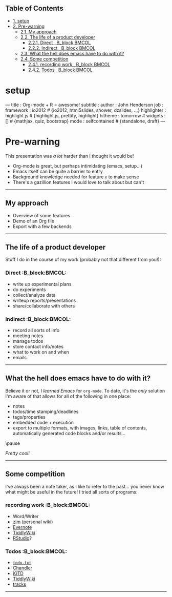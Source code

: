 <div id="table-of-contents">
<h2>Table of Contents</h2>
<div id="text-table-of-contents">
<ul>
<li><a href="#orgheadline1">1. setup</a></li>
<li><a href="#orgheadline10">2. Pre-warning</a>
<ul>
<li><a href="#orgheadline2">2.1. My approach</a></li>
<li><a href="#orgheadline5">2.2. The life of a product developer</a>
<ul>
<li><a href="#orgheadline3">2.2.1. Direct&#xa0;&#xa0;&#xa0;<span class="tag"><span class="B_block">B_block</span>&#xa0;<span class="BMCOL">BMCOL</span></span></a></li>
<li><a href="#orgheadline4">2.2.2. Indirect&#xa0;&#xa0;&#xa0;<span class="tag"><span class="B_block">B_block</span>&#xa0;<span class="BMCOL">BMCOL</span></span></a></li>
</ul>
</li>
<li><a href="#orgheadline6">2.3. What the hell does emacs have to do with it?</a></li>
<li><a href="#orgheadline9">2.4. Some competition</a>
<ul>
<li><a href="#orgheadline7">2.4.1. recording work&#xa0;&#xa0;&#xa0;<span class="tag"><span class="B_block">B_block</span>&#xa0;<span class="BMCOL">BMCOL</span></span></a></li>
<li><a href="#orgheadline8">2.4.2. Todos&#xa0;&#xa0;&#xa0;<span class="tag"><span class="B_block">B_block</span>&#xa0;<span class="BMCOL">BMCOL</span></span></a></li>
</ul>
</li>
</ul>
</li>
</ul>
</div>
</div>


# setup<a id="orgheadline1"></a>

<div class="MD">
&#x2014;
title       : Org-mode + R = awesome!
subtitle    : 
author      : John Henderson
job         : 
framework   : io2012        # {io2012, html5slides, shower, dzslides, &#x2026;}
highlighter : highlight.js  # {highlight.js, prettify, highlight}
hitheme     : tomorrow      # 
widgets     : []            # {mathjax, quiz, bootstrap}
mode        : selfcontained # {standalone, draft}
&#x2014;

</div>

# Pre-warning<a id="orgheadline10"></a>

This presentation was *a lot* harder than I thought it would be!

-   Org-mode is great, but perhaps intimidating (emacs, setup&#x2026;)
-   Emacs itself can be quite a barrier to entry
-   Background knowledge needed for feature `x` to make sense
-   There's a gazillion features I would love to talk about but can't

---

## My approach<a id="orgheadline2"></a>

-   Overview of some features
-   Demo of an Org file
-   Export with a few backends

---

## The life of a product developer<a id="orgheadline5"></a>

Stuff I do in the course of my work (probably not that different from you!):

### Direct     :B_block:BMCOL:<a id="orgheadline3"></a>

-   write up experimental plans
-   do experiments
-   collect/analyze data
-   writeup reports/presentations
-   share/collaborate with others

### Indirect     :B_block:BMCOL:<a id="orgheadline4"></a>

-   record all sorts of info
-   meeting notes
-   manage todos
-   store contact info/notes
-   what to work on and when
-   emails

---

## What the hell does emacs have to do with it?<a id="orgheadline6"></a>

Believe it or not, I *learned Emacs* for `org-mode`. To date, it's the *only* solution I'm
aware of that allows for all of the following in one place:

-   notes
-   todos/time stamping/deadlines
-   tags/properties
-   embedded code + execution
-   export to multiple formats, with images, links, table of contents, automatically
    generated code blocks and/or results&#x2026;

\pause

*Pretty cool!*

---

## Some competition<a id="orgheadline9"></a>

I've always been a note taker, as I like to refer to the past&#x2026; you never know what
might be useful in the future! I tried all sorts of programs:

### recording work     :B_block:BMCOL:<a id="orgheadline7"></a>

-   Word/Writer
-   [zim](http://zim-wiki.org/) (personal wiki)
-   [Evernote](https://evernote.com/)
-   [TiddlyWiki](http://tiddlywiki.com/)
-   [RStudio](https://www.rstudio.com/)?

### Todos     :B_block:BMCOL:<a id="orgheadline8"></a>

-   [`todo.txt`](http://todotxt.com/)
-   [Chandler](https://en.wikipedia.org/wiki/Chandler_(software))
-   [iGTD](https://itunes.apple.com/us/app/igtd/id488595283?mt=8)
-   [TiddlyWiki](http://tiddlywiki.com/)
-   [tracks](http://www.getontracks.org/)

---